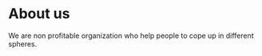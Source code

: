 
<!DOCTYPE html>
<html>
<head>
<title>VP Associates</title>
</head>
<body>

<h1>About us</h1>
<p>We are non profitable organization who help people to cope up in different spheres.</p>

</body>
</html>
